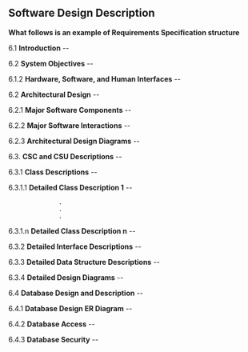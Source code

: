 ##  Software Design Description

__What follows is an example of Requirements Specification structure__

6.1  __Introduction__ --

6.2  __System Objectives__ -- 

6.1.2  __Hardware, Software, and Human Interfaces__ --

6.2  __Architectural Design__ --

6.2.1  __Major Software Components__ --

6.2.2  __Major Software Interactions__ --

6.2.3  __Architectural Design Diagrams__ --

6.3.  __CSC and CSU Descriptions__ --

6.3.1  __Class Descriptions__ --

6.3.1.1  __Detailed Class Description 1__ --

                  .
                  .
                  .
                  
6.3.1.n  __Detailed Class Description n__ --

6.3.2  __Detailed Interface Descriptions__ --

6.3.3  __Detailed Data Structure Descriptions__ --

6.3.4  __Detailed Design Diagrams__ --

6.4  __Database Design and Description__ --

6.4.1  __Database Design ER Diagram__ --

6.4.2  __Database Access__ --

6.4.3  __Database Security__ --

